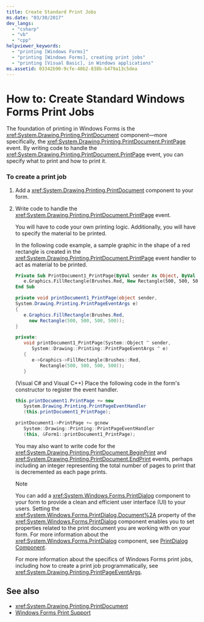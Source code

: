 ```yaml
---
title: Create Standard Print Jobs
ms.date: "03/30/2017"
dev_langs: 
  - "csharp"
  - "vb"
  - "cpp"
helpviewer_keywords: 
  - "printing [Windows Forms]"
  - "printing [Windows Forms], creating print jobs"
  - "printing [Visual Basic], in Windows applications"
ms.assetid: 03342b90-9cfe-40b2-838b-b479a13c5dea
---
```

# How to: Create Standard Windows Forms Print Jobs
The foundation of printing in Windows Forms is the <xref:System.Drawing.Printing.PrintDocument> component—more specifically, the <xref:System.Drawing.Printing.PrintDocument.PrintPage> event. By writing code to handle the <xref:System.Drawing.Printing.PrintDocument.PrintPage> event, you can specify what to print and how to print it.  
  
### To create a print job  
  
1. Add a <xref:System.Drawing.Printing.PrintDocument> component to your form.  
  
2. Write code to handle the <xref:System.Drawing.Printing.PrintDocument.PrintPage> event.  
  
     You will have to code your own printing logic. Additionally, you will have to specify the material to be printed.  
  
     In the following code example, a sample graphic in the shape of a red rectangle is created in the <xref:System.Drawing.Printing.PrintDocument.PrintPage> event handler to act as material to be printed.  
  
    ```vb  
    Private Sub PrintDocument1_PrintPage(ByVal sender As Object, ByVal e As System.Drawing.Printing.PrintPageEventArgs) Handles PrintDocument1.PrintPage  
       e.Graphics.FillRectangle(Brushes.Red, New Rectangle(500, 500, 500, 500))  
    End Sub  
    ```  
  
    ```csharp  
    private void printDocument1_PrintPage(object sender,
    System.Drawing.Printing.PrintPageEventArgs e)  
    {  
       e.Graphics.FillRectangle(Brushes.Red,
         new Rectangle(500, 500, 500, 500));  
    }  
    ```  
  
    ```cpp  
    private:  
       void printDocument1_PrintPage(System::Object ^ sender,  
          System::Drawing::Printing::PrintPageEventArgs ^ e)  
       {  
          e->Graphics->FillRectangle(Brushes::Red,  
             Rectangle(500, 500, 500, 500));  
       }  
    ```  
  
     (Visual C# and Visual C++) Place the following code in the form's constructor to register the event handler.  
  
    ```csharp  
    this.printDocument1.PrintPage += new  
       System.Drawing.Printing.PrintPageEventHandler  
       (this.printDocument1_PrintPage);  
    ```  
  
    ```cpp  
    printDocument1->PrintPage += gcnew  
       System::Drawing::Printing::PrintPageEventHandler  
       (this, &Form1::printDocument1_PrintPage);  
    ```  
  
     You may also want to write code for the <xref:System.Drawing.Printing.PrintDocument.BeginPrint> and <xref:System.Drawing.Printing.PrintDocument.EndPrint> events, perhaps including an integer representing the total number of pages to print that is decremented as each page prints.  
  
    > [!NOTE]
    > You can add a <xref:System.Windows.Forms.PrintDialog> component to your form to provide a clean and efficient user interface (UI) to your users. Setting the <xref:System.Windows.Forms.PrintDialog.Document%2A> property of the <xref:System.Windows.Forms.PrintDialog> component enables you to set properties related to the print document you are working with on your form. For more information about the <xref:System.Windows.Forms.PrintDialog> component, see [PrintDialog Component](../controls/printdialog-component-windows-forms.md).  
  
     For more information about the specifics of Windows Forms print jobs, including how to create a print job programmatically, see <xref:System.Drawing.Printing.PrintPageEventArgs>.  
  
## See also

- <xref:System.Drawing.Printing.PrintDocument>
- [Windows Forms Print Support](windows-forms-print-support.md)
